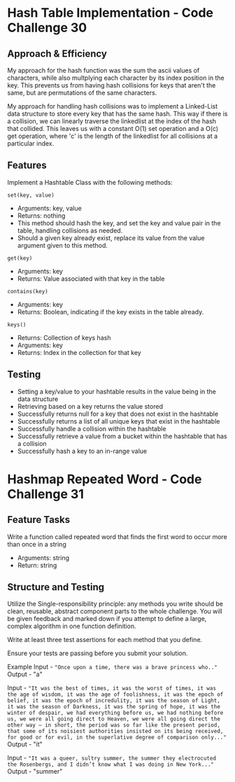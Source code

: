 
# Hash Table Implementation - Code Challenge 30


## Approach & Efficiency

My approach for the hash function was the sum the ascii values of characters, while also multplying each character by its index position in the key. This prevents us from having hash collisions for keys that aren't the same, but are permutations of the same characters. 

My approach for handling hash collisions was to implement a Linked-List data structure to store every key that has the same hash. This way if there is a collision, we can linearly traverse the linkedlist at the index of the hash that collided. This leaves us with a constant O(1) set operation and a O(c) get operation, where 'c' is the length of the linkedlist for all collisions at a particular index.


## Features

Implement a Hashtable Class with the following methods:

```set(key, value)```

- Arguments: key, value
- Returns: nothing
- This method should hash the key, and set the key and value pair in the table, handling collisions as needed.
- Should a given key already exist, replace its value from the value argument given to this method.

```get(key)```

- Arguments: key
- Returns: Value associated with that key in the table

```contains(key)```

- Arguments: key
- Returns: Boolean, indicating if the key exists in the table already.

```keys()```

- Returns: Collection of keys
hash
- Arguments: key
- Returns: Index in the collection for that key


## Testing

- Setting a key/value to your hashtable results in the value being in the data structure
- Retrieving based on a key returns the value stored
- Successfully returns null for a key that does not exist in the hashtable
- Successfully returns a list of all unique keys that exist in the hashtable
- Successfully handle a collision within the hashtable
- Successfully retrieve a value from a bucket within the hashtable that has a collision
- Successfully hash a key to an in-range value

# Hashmap Repeated Word - Code Challenge 31

## Feature Tasks

Write a function called repeated word that finds the first word to occur more than once in a string
- Arguments: string
- Return: string

## Structure and Testing

Utilize the Single-responsibility principle: any methods you write should be clean, reusable, abstract component parts to the whole challenge. You will be given feedback and marked down if you attempt to define a large, complex algorithm in one function definition.

Write at least three test assertions for each method that you define.

Ensure your tests are passing before you submit your solution.

Example
Input - ```"Once upon a time, there was a brave princess who.."```
Output - "a"

Input - ```"It was the best of times, it was the worst of times, it was the age of wisdom, it was the age of foolishness, it was the epoch of belief, it was the epoch of incredulity, it was the season of Light, it was the season of Darkness, it was the spring of hope, it was the winter of despair, we had everything before us, we had nothing before us, we were all going direct to Heaven, we were all going direct the other way – in short, the period was so far like the present period, that some of its noisiest authorities insisted on its being received, for good or for evil, in the superlative degree of comparison only..."```
Output - "it"

Input - ```"It was a queer, sultry summer, the summer they electrocuted the Rosenbergs, and I didn’t know what I was doing in New York..."```	
Output - "summer"